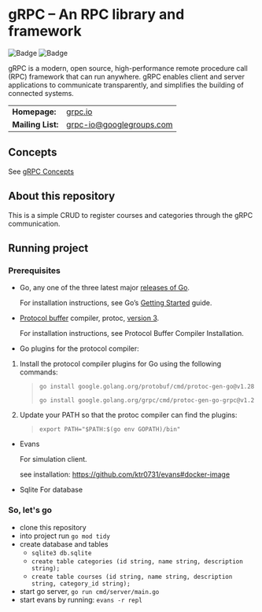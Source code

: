 # gRPC – An RPC library and framework

![Badge](https://img.shields.io/static/v1?label=go&message=1.20&color=blue&style=for-the-badge&logo=Go)
![Badge](https://img.shields.io/static/v1?label=RPC&message=%20&color=blue&style=for-the-badge&logo=Google)

gRPC is a modern, open source, high-performance remote procedure call (RPC)
framework that can run anywhere. gRPC enables client and server applications to
communicate transparently, and simplifies the building of connected systems.

<table>
  <tr>
    <td><b>Homepage:</b></td>
    <td><a href="https://grpc.io/">grpc.io</a></td>
  </tr>
  <tr>
    <td><b>Mailing List:</b></td>
    <td><a href="https://groups.google.com/forum/#!forum/grpc-io">grpc-io@googlegroups.com</a></td>
  </tr>
</table>

## Concepts

See [gRPC Concepts](CONCEPTS.md)

## About this repository

This is a simple CRUD to register courses and categories through the gRPC communication.

## Running project
### Prerequisites
- Go, any one of the three latest major [releases of Go](https://golang.org/doc/devel/release.html).
  
  For installation instructions, see Go’s [Getting Started](https://golang.org/doc/install) guide.

- [Protocol buffer](https://developers.google.com/protocol-buffers) compiler, protoc, [version 3](https://protobuf.dev/programming-guides/proto3).

  For installation instructions, see Protocol Buffer Compiler Installation.

- Go plugins for the protocol compiler:

1. Install the protocol compiler plugins for Go using the following commands:

    > `go install google.golang.org/protobuf/cmd/protoc-gen-go@v1.28`
    > 
    > `go install google.golang.org/grpc/cmd/protoc-gen-go-grpc@v1.2`

2. Update your PATH so that the protoc compiler can find the plugins:

    > `export PATH="$PATH:$(go env GOPATH)/bin"`

- Evans

  For simulation client.

  see installation: https://github.com/ktr0731/evans#docker-image

- Sqlite
  For database

### So, let's go

- clone this repository
- into project run `go mod tidy`
- create database and tables
  - `sqlite3 db.sqlite`
  - `create table categories (id string, name string, description string);`
  - `create table courses (id string, name string, description string, category_id string);`
- start go server, `go run cmd/server/main.go`
- start evans by running: `evans -r repl`
